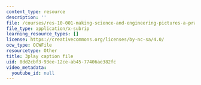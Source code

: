 ```yaml
---
content_type: resource
description: ''
file: /courses/res-10-001-making-science-and-engineering-pictures-a-practical-guide-to-presenting-your-work-spring-2016/0dd2cbf393ee12ceab4577406ae382fc_sKYY6o71iNM.srt
file_type: application/x-subrip
learning_resource_types: []
license: https://creativecommons.org/licenses/by-nc-sa/4.0/
ocw_type: OCWFile
resourcetype: Other
title: 3play caption file
uid: 0dd2cbf3-93ee-12ce-ab45-77406ae382fc
video_metadata:
  youtube_id: null
---
```

